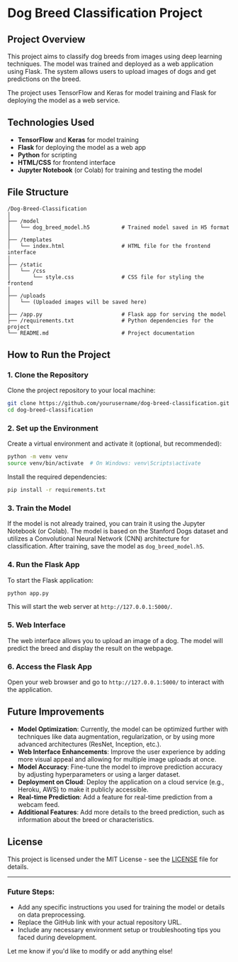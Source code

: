 # Dog Breed Classification Project

## Project Overview

This project aims to classify dog breeds from images using deep learning techniques. The model was trained and deployed as a web application using Flask. The system allows users to upload images of dogs and get predictions on the breed.

The project uses TensorFlow and Keras for model training and Flask for deploying the model as a web service.

## Technologies Used

- **TensorFlow** and **Keras** for model training
- **Flask** for deploying the model as a web app
- **Python** for scripting
- **HTML/CSS** for frontend interface
- **Jupyter Notebook** (or Colab) for training and testing the model

## File Structure

```
/Dog-Breed-Classification
│
├── /model
│   └── dog_breed_model.h5          # Trained model saved in H5 format
│
├── /templates
│   └── index.html                  # HTML file for the frontend interface
│
├── /static
│   └── /css
│       └── style.css               # CSS file for styling the frontend
│
├── /uploads
│   └── (Uploaded images will be saved here)   
│
├── /app.py                         # Flask app for serving the model
├── /requirements.txt               # Python dependencies for the project
└── README.md                       # Project documentation
```

## How to Run the Project

### 1. Clone the Repository

Clone the project repository to your local machine:

```bash
git clone https://github.com/yourusername/dog-breed-classification.git
cd dog-breed-classification
```

### 2. Set up the Environment

Create a virtual environment and activate it (optional, but recommended):

```bash
python -m venv venv
source venv/bin/activate  # On Windows: venv\Scripts\activate
```

Install the required dependencies:

```bash
pip install -r requirements.txt
```

### 3. Train the Model

If the model is not already trained, you can train it using the Jupyter Notebook (or Colab). The model is based on the Stanford Dogs dataset and utilizes a Convolutional Neural Network (CNN) architecture for classification. After training, save the model as `dog_breed_model.h5`.

### 4. Run the Flask App

To start the Flask application:

```bash
python app.py
```

This will start the web server at `http://127.0.0.1:5000/`.

### 5. Web Interface

The web interface allows you to upload an image of a dog. The model will predict the breed and display the result on the webpage.

### 6. Access the Flask App

Open your web browser and go to `http://127.0.0.1:5000/` to interact with the application.

## Future Improvements

- **Model Optimization**: Currently, the model can be optimized further with techniques like data augmentation, regularization, or by using more advanced architectures (ResNet, Inception, etc.).
- **Web Interface Enhancements**: Improve the user experience by adding more visual appeal and allowing for multiple image uploads at once.
- **Model Accuracy**: Fine-tune the model to improve prediction accuracy by adjusting hyperparameters or using a larger dataset.
- **Deployment on Cloud**: Deploy the application on a cloud service (e.g., Heroku, AWS) to make it publicly accessible.
- **Real-time Prediction**: Add a feature for real-time prediction from a webcam feed.
- **Additional Features**: Add more details to the breed prediction, such as information about the breed or characteristics.

## License

This project is licensed under the MIT License - see the [LICENSE](LICENSE) file for details.

---

### Future Steps:
- Add any specific instructions you used for training the model or details on data preprocessing.
- Replace the GitHub link with your actual repository URL.
- Include any necessary environment setup or troubleshooting tips you faced during development.

Let me know if you'd like to modify or add anything else!

